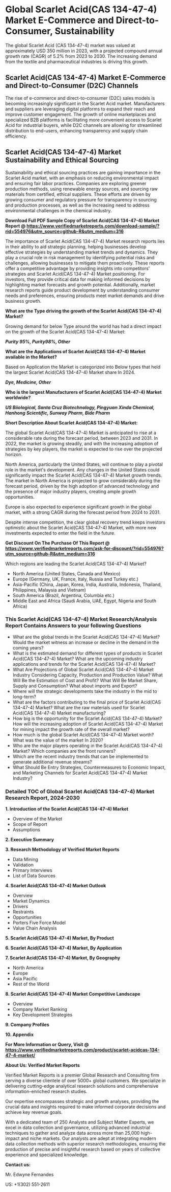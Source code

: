 <h1>Global Scarlet Acid(CAS 134-47-4) Market E-Commerce and Direct-to-Consumer, Sustainability</h1><p class=""><p>The global Scarlet Acid (CAS 134-47-4) market was valued at approximately USD 350 million in 2023, with a projected compound annual growth rate (CAGR) of 5.2% from 2023 to 2030. The increasing demand from the textile and pharmaceutical industries is driving this growth.</p><h2>Scarlet Acid(CAS 134-47-4) Market E-Commerce and Direct-to-Consumer (D2C) Channels</h2><p>The rise of e-commerce and direct-to-consumer (D2C) sales models is becoming increasingly significant in the Scarlet Acid market. Manufacturers and suppliers are leveraging digital platforms to expand their reach and improve customer engagement. The growth of online marketplaces and specialized B2B platforms is facilitating more convenient access to Scarlet Acid for industrial buyers, while D2C channels are allowing for streamlined distribution to end-users, enhancing transparency and supply chain efficiency.</p><h2>Scarlet Acid(CAS 134-47-4) Market Sustainability and Ethical Sourcing</h2><p>Sustainability and ethical sourcing practices are gaining importance in the Scarlet Acid market, with an emphasis on reducing environmental impact and ensuring fair labor practices. Companies are exploring greener production methods, using renewable energy sources, and sourcing raw materials from certified, ethical suppliers. These efforts are driven by growing consumer and regulatory pressure for transparency in sourcing and production processes, as well as the increasing need to address environmental challenges in the chemical industry.</p></p><p class=""><strong>Download Full PDF Sample Copy of Scarlet Acid(CAS 134-47-4) Market Report @ <a href="https://www.verifiedmarketreports.com/download-sample/?rid=554976&utm_source=github-R&utm_medium=316" target="_blank">https://www.verifiedmarketreports.com/download-sample/?rid=554976&utm_source=github-R&utm_medium=316</a></strong></p><p>The importance of&nbsp;Scarlet Acid(CAS 134-47-4) Market research reports lies in their ability to aid strategic planning, helping businesses develop effective strategies by understanding market trends and dynamics. They play a crucial role in risk management by identifying potential risks and challenges, allowing businesses to mitigate them proactively. These reports offer a competitive advantage by providing insights into competitors' strategies and Scarlet Acid(CAS 134-47-4) Market positioning. For investors, they provide critical data for making informed decisions by highlighting market forecasts and growth potential. Additionally, market research reports guide product development by understanding consumer needs and preferences, ensuring products meet market demands and drive business growth.</p><p><strong>What are the&nbsp;Type driving the growth of the Scarlet Acid(CAS 134-47-4) Market?</strong></p><p id="" class="">Growing demand for below Type around the world has had a direct impact on the growth of the Scarlet Acid(CAS 134-47-4) Market:</p><p class=""><em><strong>Purity 95%, Purity98%, Other</strong></em></p><p class=""><strong>What are the&nbsp;Applications&nbsp;of Scarlet Acid(CAS 134-47-4) Market available in the Market?</strong></p><p id="" class="">Based on Application the Market is categorized into Below types that held the largest Scarlet Acid(CAS 134-47-4) Market share In 2024.</p><p class=""><em><strong>Dye, Medicine, Other</strong></em></p><p class=""><strong>Who is the largest Manufacturers of Scarlet Acid(CAS 134-47-4) Market worldwide?</strong></p><p><em><strong>US Biiological, Santa Cruz Biotechnology, Pingyuan Xinda Chemical, Hanhong Scientific, Sunway Pharm, Bide Pharm</strong></em></p><p id="" class=""><strong>Short Description About Scarlet Acid(CAS 134-47-4) Market:</strong></p><p>The global Scarlet Acid(CAS 134-47-4) Market is anticipated to rise at a considerable rate during the forecast period, between 2023 and 2031. In 2022, the market is growing steadily, and with the increasing adoption of strategies by key players, the market is expected to rise over the projected horizon.</p><p>North America, particularly the United States, will continue to play a pivotal role in the market's development. Any changes in the United States could significantly impact the Scarlet Acid(CAS 134-47-4) Market growth trends. The market in North America is projected to grow considerably during the forecast period, driven by the high adoption of advanced technology and the presence of major industry players, creating ample growth opportunities.</p><p>Europe is also expected to experience significant growth in the global market, with a strong CAGR during the forecast period from 2024 to 2031.</p><p>Despite intense competition, the clear global recovery trend keeps investors optimistic about the Scarlet Acid(CAS 134-47-4) Market, with more new investments expected to enter the field in the future.</p><p id="" class=""><strong>Get Discount On The Purchase Of This Report @ <a href="https://www.verifiedmarketreports.com/ask-for-discount/?rid=554976?utm_source=github-R&utm_medium=316" target="_blank">https://www.verifiedmarketreports.com/ask-for-discount/?rid=554976?utm_source=github-R&utm_medium=316</a></strong></p><p class="">Which regions are leading the Scarlet Acid(CAS 134-47-4) Market?</p><ul><li>North America (United States, Canada and Mexico)</li><li>Europe (Germany, UK, France, Italy, Russia and Turkey etc.)</li><li>Asia-Pacific (China, Japan, Korea, India, Australia, Indonesia, Thailand, Philippines, Malaysia and Vietnam)</li><li>South America (Brazil, Argentina, Columbia etc.)</li><li>Middle East and Africa (Saudi Arabia, UAE, Egypt, Nigeria and South Africa)</li></ul><h3 id="" class="">This Scarlet Acid(CAS 134-47-4) Market Research/Analysis Report Contains Answers to your following Questions</h3><ul><li>What are the global trends in the Scarlet Acid(CAS 134-47-4) Market? Would the market witness an increase or decline in the demand in the coming years?</li><li>What is the estimated demand for different types of products in Scarlet Acid(CAS 134-47-4) Market? What are the upcoming industry applications and trends for the Scarlet Acid(CAS 134-47-4) Market?</li><li>What Are Projections of Global Scarlet Acid(CAS 134-47-4) Market Industry Considering Capacity, Production and Production Value? What Will Be the Estimation of Cost and Profit? What Will Be Market Share, Supply and Consumption? What about imports and Export?</li><li>Where will the strategic developments take the industry in the mid to long-term?</li><li>What are the factors contributing to the final price of Scarlet Acid(CAS 134-47-4) Market? What are the raw materials used for Scarlet Acid(CAS 134-47-4) Market manufacturing?</li><li>How big is the opportunity for the Scarlet Acid(CAS 134-47-4) Market? How will the increasing adoption of Scarlet Acid(CAS 134-47-4) Market for mining impact the growth rate of the overall market?</li><li>How much is the global Scarlet Acid(CAS 134-47-4) Market worth? What was the value of the market In 2020?</li><li>Who are the major players operating in the Scarlet Acid(CAS 134-47-4) Market? Which companies are the front runners?</li><li>Which are the recent industry trends that can be implemented to generate additional revenue streams?</li><li>What Should Be Entry Strategies, Countermeasures to Economic Impact, and Marketing Channels for Scarlet Acid(CAS 134-47-4) Market Industry?</li></ul><h3 id="" class="">Detailed TOC of Global Scarlet Acid(CAS 134-47-4) Market Research Report, 2024-2030</h3><p id="" class=""><strong>1. Introduction of the Scarlet Acid(CAS 134-47-4) Market</strong></p><ul><li>Overview of the Market</li><li>Scope of Report</li><li>Assumptions</li></ul><p id="" class=""><strong>2. Executive Summary</strong></p><p id="" class=""><strong>3. Research Methodology of Verified Market Reports</strong></p><ul><li>Data Mining</li><li>Validation</li><li>Primary Interviews</li><li>List of Data Sources</li></ul><p id="" class=""><strong>4. Scarlet Acid(CAS 134-47-4) Market Outlook</strong></p><ul><li>Overview</li><li>Market Dynamics</li><li>Drivers</li><li>Restraints</li><li>Opportunities</li><li>Porters Five Force Model</li><li>Value Chain Analysis</li></ul><p id="" class=""><strong>5. Scarlet Acid(CAS 134-47-4) Market, By Product</strong></p><p id="" class=""><strong>6. Scarlet Acid(CAS 134-47-4) Market, By Application</strong></p><p id="" class=""><strong>7. Scarlet Acid(CAS 134-47-4) Market, By Geography</strong></p><ul><li>North America</li><li>Europe</li><li>Asia Pacific</li><li>Rest of the World</li></ul><p id="" class=""><strong>8. Scarlet Acid(CAS 134-47-4) Market Competitive Landscape</strong></p><ul><li>Overview</li><li>Company Market Ranking</li><li>Key Development Strategies</li></ul><p id="" class=""><strong>9. Company Profiles</strong></p><p id="" class=""><strong>10. Appendix</strong></p><p id="" class=""><strong>For More Information or Query, Visit @ <a href="https://www.verifiedmarketreports.com/product/scarlet-acidcas-134-47-4-market/" target="_blank">https://www.verifiedmarketreports.com/product/scarlet-acidcas-134-47-4-market/</a></strong></p><p id="" class=""><strong>About Us: Verified Market Reports</strong></p><p id="" class="">Verified Market Reports is a premier Global Research and Consulting firm serving a diverse clientele of over 5000+ global customers. We specialize in delivering cutting-edge analytical research solutions and comprehensive information-enriched research studies.</p><p id="" class="">Our expertise encompasses strategic and growth analyses, providing the crucial data and insights required to make informed corporate decisions and achieve key revenue goals.</p><p id="" class="">With a dedicated team of 250 Analysts and Subject Matter Experts, we excel in data collection and governance, utilizing advanced industrial techniques to gather and analyze data across more than 25,000 high-impact and niche markets. Our analysts are adept at integrating modern data collection methods with superior research methodologies, ensuring the production of precise and insightful research based on years of collective experience and specialized knowledge.</p><p id="" class=""><strong>Contact us:</strong></p><p id="" class="">Mr. Edwyne Fernandes</p><p id="" class="">US: +1(302) 551-2611</p>